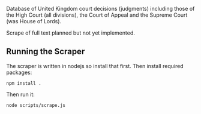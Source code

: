 Database of United Kingdom court decisions (judgments) including those of the
High Court (all divisions), the Court of Appeal and the Supreme Court (was
House of Lords).

Scrape of full text planned but not yet implemented.

## Running the Scraper

The scraper is written in nodejs so install that first. Then install required
packages:

    npm install .

Then run it:

    node scripts/scrape.js


